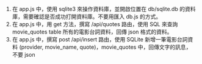 1. 在 app.js 中，使用 sqlite3 來操作資料庫，並開啟位置在 db/sqlite.db 的資料庫，需要確認是否成功打開資料庫。不要用匯入 db.js 的方式。
2. 在 app.js 中，用 get 方法，撰寫 /api/quotes 路由，使用 SQL 來查詢 movie_quotes table 所有的電影台詞資料，回傳 json 格式的資料。
3. 在 app.js 中，撰寫 post /api/insert 路由，使用 SQLite 新增一筆電影台詞資料 (provider, movie_name, quote)，movie_quotes 中，回傳文字的訊息，不要 json